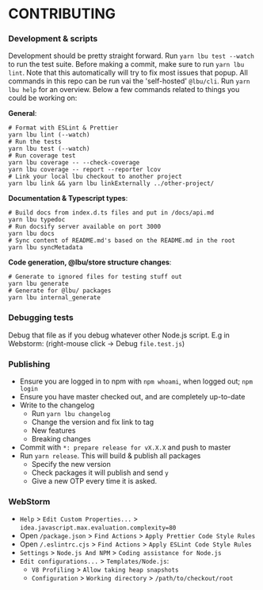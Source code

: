 # CONTRIBUTING

### Development & scripts

Development should be pretty straight forward. Run `yarn lbu test --watch` to
run the test suite. Before making a commit, make sure to run `yarn lbu lint`.
Note that this automatically will try to fix most issues that popup. All
commands in this repo can be run vai the 'self-hosted' `@lbu/cli`. Run
`yarn lbu help` for an overview. Below a few commands related to things you
could be working on:

**General**:

```
# Format with ESLint & Prettier
yarn lbu lint (--watch)
# Run the tests
yarn lbu test (--watch)
# Run coverage test
yarn lbu coverage -- --check-coverage
yarn lbu coverage -- report --reporter lcov
# Link your local lbu checkout to another project
yarn lbu link && yarn lbu linkExternally ../other-project/
```

**Documentation & Typescript types**:

```
# Build docs from index.d.ts files and put in /docs/api.md
yarn lbu typedoc
# Run docsify server available on port 3000
yarn lbu docs
# Sync content of README.md's based on the README.md in the root
yarn lbu syncMetadata
```

**Code generation, @lbu/store structure changes**:

```
# Generate to ignored files for testing stuff out
yarn lbu generate
# Generate for @lbu/ packages
yarn lbu internal_generate
```

### Debugging tests

Debug that file as if you debug whatever other Node.js script. E.g in Webstorm:
(right-mouse click -> Debug `file.test.js`)

### Publishing

- Ensure you are logged in to npm with `npm whoami`, when logged out;
  `npm login`
- Ensure you have master checked out, and are completely up-to-date
- Write to the changelog
  - Run `yarn lbu changelog`
  - Change the version and fix link to tag
  - New features
  - Breaking changes
- Commit with `*: prepare release for vX.X.X` and push to master
- Run `yarn release`. This will build & publish all packages
  - Specify the new version
  - Check packages it will publish and send `y`
  - Give a new OTP every time it is asked.

### WebStorm

- `Help` > `Edit Custom Properties...` >
  `idea.javascript.max.evaluation.complexity=80`
- Open `/package.json` > `Find Actions` > `Apply Prettier Code Style Rules`
- Open `/.eslintrc.cjs` > `Find Actions` > `Apply ESLint Code Style Rules`
- `Settings` > `Node.js And NPM` > `Coding assistance for Node.js`
- `Edit configurations...` > `Templates/Node.js`:
  - `V8 Profiling` > `Allow taking heap snapshots`
  - `Configuration` > `Working directory` > `/path/to/checkout/root`
